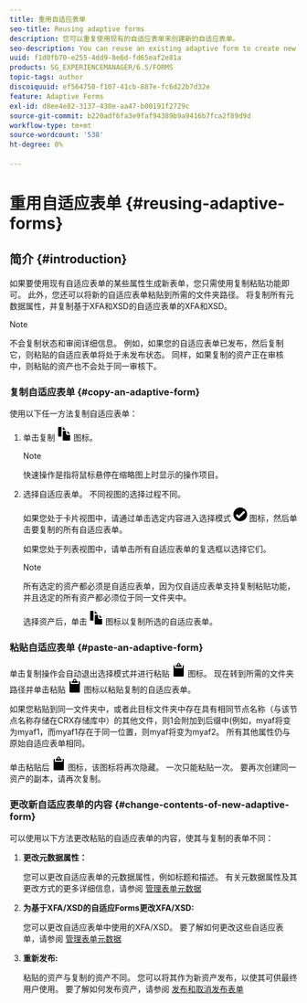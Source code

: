 ```yaml
---
title: 重用自适应表单
seo-title: Reusing adaptive forms
description: 您可以重复使用现有的自适应表单来创建新的自适应表单。
seo-description: You can reuse an existing adaptive form to create new adaptive forms.
uuid: f1d0fb70-e255-4dd9-8e6d-fd65eaf2e81a
products: SG_EXPERIENCEMANAGER/6.5/FORMS
topic-tags: author
discoiquuid: ef564750-f107-41cb-887e-fc6d22b7d32e
feature: Adaptive Forms
exl-id: d8ee4e82-3137-430e-aa47-b00191f2729c
source-git-commit: b220adf6fa3e9faf94389b9a9416b7fca2f89d9d
workflow-type: tm+mt
source-wordcount: '538'
ht-degree: 0%

---
```


# 重用自适应表单 {#reusing-adaptive-forms}

## 简介 {#introduction}

如果要使用现有自适应表单的某些属性生成新表单，您只需使用复制粘贴功能即可。 此外，您还可以将新的自适应表单粘贴到所需的文件夹路径。 将复制所有元数据属性，并复制基于XFA和XSD的自适应表单的XFA和XSD。

>[!NOTE]
>
>不会复制状态和审阅详细信息。 例如，如果您的自适应表单已发布，然后复制它，则粘贴的自适应表单将处于未发布状态。 同样，如果复制的资产正在审核中，则粘贴的资产也不会处于同一审核下。

### 复制自适应表单 {#copy-an-adaptive-form}

使用以下任一方法复制自适应表单：

1. 单击复制 ![aem6forms_copy](assets/aem6forms_copy.png) 图标。

   >[!NOTE]
   >
   >快速操作是指将鼠标悬停在缩略图上时显示的操作项目。

1. 选择自适应表单。 不同视图的选择过程不同。

   如果您处于卡片视图中，请通过单击选定内容进入选择模式 ![aem6forms_check_circle](assets/aem6forms_check-circle.png) 图标，然后单击要复制的所有自适应表单。

   如果您处于列表视图中，请单击所有自适应表单的复选框以选择它们。

   >[!NOTE]
   >
   >所有选定的资产都必须是自适应表单，因为仅自适应表单支持复制粘贴功能，并且选定的所有资产都必须位于同一文件夹中。

   选择资产后，单击 ![aem6forms_copy](assets/aem6forms_copy.png) 图标以复制所选的自适应表单。

### 粘贴自适应表单 {#paste-an-adaptive-form}

单击复制操作会自动退出选择模式并进行粘贴 ![aem6forms_paste](assets/aem6forms_paste.png) 图标。 现在转到所需的文件夹路径并单击粘贴 ![aem6forms_paste](assets/aem6forms_paste.png) 图标以粘贴复制的自适应表单。

如果您粘贴到同一文件夹中，或者此目标文件夹中存在具有相同节点名称（与该节点名称存储在CRX存储库中）的其他文件，则1会附加到后缀中(例如，myaf将变为myaf1，而myaf1存在于同一位置，则myaf将变为myaf2。 所有其他属性仍与原始自适应表单相同。

单击粘贴后 ![aem6forms_paste](assets/aem6forms_paste.png) 图标，该图标将再次隐藏。 一次只能粘贴一次。 要再次创建同一资产的副本，请再次复制。

### 更改新自适应表单的内容 {#change-contents-of-new-adaptive-form}

可以使用以下方法更改粘贴的自适应表单的内容，使其与复制的表单不同：

1. **更改元数据属性：**

   您可以更改自适应表单的元数据属性，例如标题和描述。 有关元数据属性及其更改方式的更多详细信息，请参阅 [管理表单元数据](/help/forms/using/manage-form-metadata.md)

1. **为基于XFA/XSD的自适应Forms更改XFA/XSD:**

   您可以更改自适应表单中使用的XFA/XSD。 要了解如何更改这些自适应表单，请参阅 [管理表单元数据](/help/forms/using/manage-form-metadata.md)

1. **重新发布:**

   粘贴的资产与复制的资产不同。 您可以将其作为新资产发布，以使其可供最终用户使用。 要了解如何发布资产，请参阅 [发布和取消发布表单](/help/forms/using/publishing-unpublishing-forms.md)
